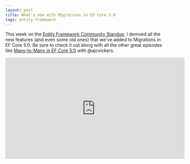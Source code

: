 ```yaml
---
layout: post
title: What's new with Migrations in EF Core 5.0
tags: entity-framework
---
```


This week on the [Entity Framework Community Standup](https://www.youtube.com/playlist?list=PLdo4fOcmZ0oX0ObHwBrJ0vJpZ7PiYMqeA), I demoed all the new features (and even some old ones) that we've added to Migrations in EF Core 5.0. Be sure to check it out along with all the other great episodes like [Many-to-Many in EF Core 5.0](https://youtu.be/W1sxepfIMRM?t=287&list=PLdo4fOcmZ0oX0ObHwBrJ0vJpZ7PiYMqeA) with @ajcvickers.

<div style="width: 100%; text-align: center;">
  <iframe width="560"
          height="315"
          src="https://www.youtube-nocookie.com/embed/mSsGERmrhnE?start=283&list=PLdo4fOcmZ0oX0ObHwBrJ0vJpZ7PiYMqeA"
          frameborder="0"
          allow="accelerometer; autoplay; clipboard-write; encrypted-media; gyroscope; picture-in-picture"
          allowfullscreen>
  </iframe>
</div>
